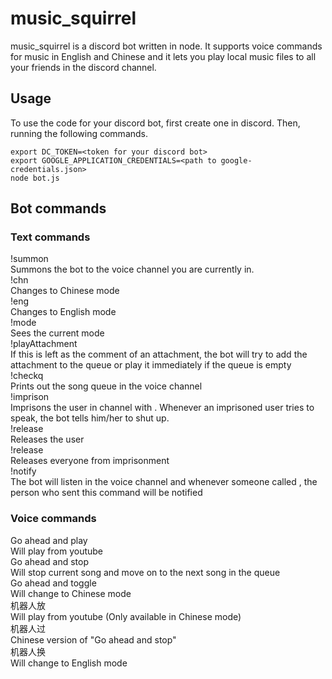 # music_squirrel

music_squirrel is a discord bot written in node. It supports voice commands for music in English and Chinese and it lets you play local music files to all your friends in the discord channel. 

## Usage 
To use the code for your discord bot, first create one in discord. Then, running the following commands. 
```
export DC_TOKEN=<token for your discord bot>
export GOOGLE_APPLICATION_CREDENTIALS=<path to google-credentials.json>
node bot.js
```

## Bot commands
### Text commands
!summon   
    Summons the bot to the voice channel you are currently in.   
!chn   
    Changes to Chinese mode   
!eng   
    Changes to English mode   
!mode   
    Sees the current mode   
!playAttachment   
    If this is left as the comment of an attachment, the bot will try to add the attachment to the queue or play it immediately if the queue is empty   
!checkq   
    Prints out the song queue in the voice channel   
!imprison <username>   
    Imprisons the user in channel with <username>. Whenever an imprisoned user tries to speak, the bot tells him/her to shut up.   
!release <username>   
    Releases the user   
!release   
    Releases everyone from imprisonment   
!notify <nickname>   
    The bot will listen in the voice channel and whenever someone called <nickname>, the person who sent this command will be notified   

### Voice commands 
Go ahead and play <song>   
    Will play <song> from youtube   
Go ahead and stop   
    Will stop current song and move on to the next song in the queue   
Go ahead and toggle   
    Will change to Chinese mode   
机器人放<song>   
    Will play <song> from youtube (Only available in Chinese mode)   
机器人过   
    Chinese version of "Go ahead and stop"   
机器人换   
    Will change to English mode   

